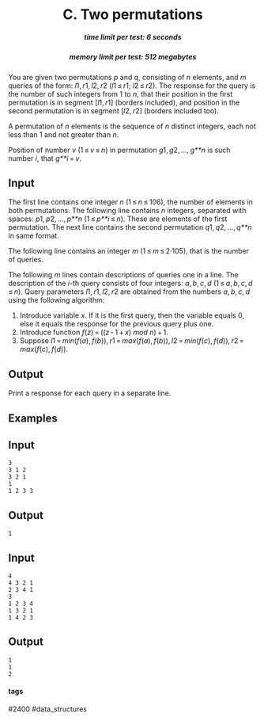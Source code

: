 <h1 style='text-align: center;'> C. Two permutations</h1>

<h5 style='text-align: center;'>time limit per test: 6 seconds</h5>
<h5 style='text-align: center;'>memory limit per test: 512 megabytes</h5>

You are given two permutations *p* and *q*, consisting of *n* elements, and *m* queries of the form: *l*1, *r*1, *l*2, *r*2 (*l*1 ≤ *r*1; *l*2 ≤ *r*2). The response for the query is the number of such integers from 1 to *n*, that their position in the first permutation is in segment [*l*1, *r*1] (borders included), and position in the second permutation is in segment [*l*2, *r*2] (borders included too).

A permutation of *n* elements is the sequence of *n* distinct integers, each not less than 1 and not greater than *n*.

Position of number *v* (1 ≤ *v* ≤ *n*) in permutation *g*1, *g*2, ..., *g**n* is such number *i*, that *g**i* = *v*.

## Input

The first line contains one integer *n* (1 ≤ *n* ≤ 106), the number of elements in both permutations. The following line contains *n* integers, separated with spaces: *p*1, *p*2, ..., *p**n* (1 ≤ *p**i* ≤ *n*). These are elements of the first permutation. The next line contains the second permutation *q*1, *q*2, ..., *q**n* in same format.

The following line contains an integer *m* (1 ≤ *m* ≤ 2·105), that is the number of queries.

The following *m* lines contain descriptions of queries one in a line. The description of the *i*-th query consists of four integers: *a*, *b*, *c*, *d* (1 ≤ *a*, *b*, *c*, *d* ≤ *n*). Query parameters *l*1, *r*1, *l*2, *r*2 are obtained from the numbers *a*, *b*, *c*, *d* using the following algorithm: 

1. Introduce variable *x*. If it is the first query, then the variable equals 0, else it equals the response for the previous query plus one.
2. Introduce function *f*(*z*) = ((*z* - 1 + *x*) *mod* *n*) + 1.
3. Suppose *l*1 = *min*(*f*(*a*), *f*(*b*)), *r*1 = *max*(*f*(*a*), *f*(*b*)), *l*2 = *min*(*f*(*c*), *f*(*d*)), *r*2 = *max*(*f*(*c*), *f*(*d*)).
## Output

Print a response for each query in a separate line.

## Examples

## Input


```
3  
3 1 2  
3 2 1  
1  
1 2 3 3  

```
## Output


```
1  

```
## Input


```
4  
4 3 2 1  
2 3 4 1  
3  
1 2 3 4  
1 3 2 1  
1 4 2 3  

```
## Output


```
1  
1  
2  

```


#### tags 

#2400 #data_structures 